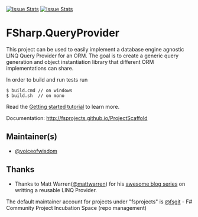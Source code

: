 [![Issue Stats](http://issuestats.com/github/fsprojects/FSharp.QueryProvider/badge/issue)](http://issuestats.com/github/fsprojects/FSharp.QueryProvider)
[![Issue Stats](http://issuestats.com/github/fsprojects/FSharp.QueryProvider/badge/pr)](http://issuestats.com/github/fsprojects/FSharp.QueryProvider)

# FSharp.QueryProvider

This project can be used to easily implement a database engine agnostic LINQ
Query Provider for an ORM. The goal is to create a generic query generation
and object instantiation library that different ORM implementations can share.

In order to build and run tests run 

    $ build.cmd // on windows    
    $ build.sh  // on mono
    
Read the [Getting started tutorial](http://fsprojects.github.io/ProjectScaffold/index.html#Getting-started) to learn more.

Documentation: http://fsprojects.github.io/ProjectScaffold

## Maintainer(s)

- [@voiceofwisdom](https://github.com/voiceofwisdom)

## Thanks 
- Thanks to Matt Warren([@mattwarren](https://github.com/mattwarren)) for his [awesome blog series](http://blogs.msdn.com/b/mattwar/archive/2008/11/18/linq-links.aspx) on writting a reusable LINQ Provider.


The default maintainer account for projects under "fsprojects" is [@fsgit](https://github.com/fsgit) - F# Community Project Incubation Space (repo management)
